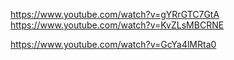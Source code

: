 https://www.youtube.com/watch?v=gYRrGTC7GtA
https://www.youtube.com/watch?v=KvZLsMBCRNE


https://www.youtube.com/watch?v=GcYa4lMRta0
